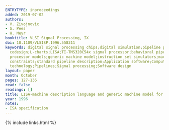 ```yaml
---
ENTRYTYPE: inproceedings
added: 2019-07-02
authors:
- V. Zivojnovic
- S. Pees
- H. Meyr
booktitle: VLSI Signal Processing, IX
doi: 10.1109/VLSISP.1996.558311
keywords: digital signal processing chips;digital simulation;pipeline processing;specification languages;ASAP sequencer;Gantt charts;HW/SW co-design;HW/SW
  codesign;L-charts;LISA;TI-TMS320C54x signal processor;behavioral pipeline modeling;bit-accurate processor models;coarse ISA models;cosimulation environment;cycle/phase-accurate
  processor models;generic machine model;instruction set simulators;machine description language;pipeline controller;pipeline flushes;reservation tables;resource
  constraints;standard pipeline description;Application software;Computer architecture;Digital signal processing;Hardware;Hazards;Instruction sets;Paper
  technology;Pipelines;Signal processing;Software design
layout: paper
month: October
pages: 127-136
read: false
readings: []
title: LISA-machine description language and generic machine model for HW/SW co-design
year: 1996
notes:
- ISA specification
---
```

{% include links.html %}
